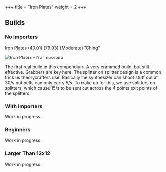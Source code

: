 +++
title = "Iron Plates"
weight = 2
+++

## Builds

### No Importers

Iron Plates (40.01) [79.93] {Moderate} “Ching”

![Iron Plates - No Importers](/images/iron-plates-no-importers.png?width=60pc)

The first real build in this compendium. A very crammed build, but still effective. Grabbers are key here. The splitter on splitter design is a common trick us theorycrafters use. Basically the synthesizer can shoot stuff out at 30/s but belts can only carry 5/s. To make up for this, we use splitters on splitters, which cause 15/s to be sent out across the 4 points exit points of the splitters.

### With Importers

Work in progress

### Beginners

Work in progress

### Larger Than 12x12

Work in progress